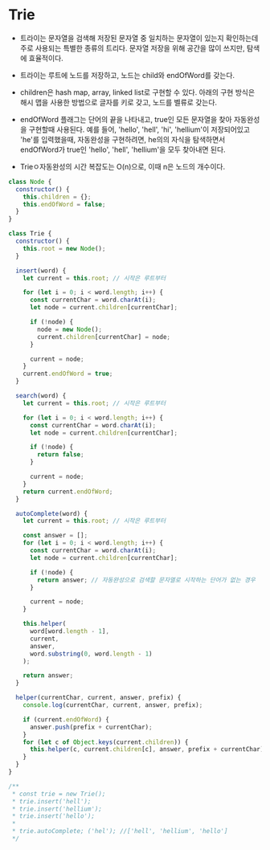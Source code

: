 # Trie

- 트라이는 문자열을 검색해 저장된 문자열 중 일치하는 문자열이 있는지 확인하는데 주로 사용되는 특별한 종류의 트리다. 문자열 저장을 위해 공간을 많이 쓰지만, 탐색에 효율적이다.

- 트라이는 루트에 노드를 저장하고, 노드는 child와 endOfWord를 갖는다.

- children은 hash map, array, linked list로 구현할 수 있다. 아래의 구현 방식은 해시 맵을 사용한 방법으로 글자를 키로 갖고, 노드를 벨류로 갖는다.

- endOfWord 플래그는 단어의 끝을 나타내고, true인 모든 문자열을 찾아 자동완성을 구현할때 사용된다. 예를 들어, 'hello', 'hell', 'hi', 'hellium'이 저장되어있고 'he'를 입력했을때, 자동완성을 구현하려면, he의의 자식을 탐색하면서 endOfWord가 true인 'hello', 'hell', 'hellium'을 모두 찾아내면 된다.

- Trieㅇ자동완성의 시간 복잡도는 O(n)으로, 이때 n은 노드의 개수이다.

```js
class Node {
  constructor() {
    this.children = {};
    this.endOfWord = false;
  }
}

class Trie {
  constructor() {
    this.root = new Node();
  }

  insert(word) {
    let current = this.root; // 시작은 루트부터

    for (let i = 0; i < word.length; i++) {
      const currentChar = word.charAt(i);
      let node = current.children[currentChar];

      if (!node) {
        node = new Node();
        current.children[currentChar] = node;
      }

      current = node;
    }
    current.endOfWord = true;
  }

  search(word) {
    let current = this.root; // 시작은 루트부터

    for (let i = 0; i < word.length; i++) {
      const currentChar = word.charAt(i);
      let node = current.children[currentChar];

      if (!node) {
        return false;
      }

      current = node;
    }
    return current.endOfWord;
  }

  autoComplete(word) {
    let current = this.root; // 시작은 루트부터

    const answer = [];
    for (let i = 0; i < word.length; i++) {
      const currentChar = word.charAt(i);
      let node = current.children[currentChar];

      if (!node) {
        return answer; // 자동완성으로 검색할 문자열로 시작하는 단어가 없는 경우
      }

      current = node;
    }

    this.helper(
      word[word.length - 1],
      current,
      answer,
      word.substring(0, word.length - 1)
    );

    return answer;
  }

  helper(currentChar, current, answer, prefix) {
    console.log(currentChar, current, answer, prefix);

    if (current.endOfWord) {
      answer.push(prefix + currentChar);
    }
    for (let c of Object.keys(current.children)) {
      this.helper(c, current.children[c], answer, prefix + currentChar);
    }
  }
}

/**
 * const trie = new Trie();
 * trie.insert('hell');
 * trie.insert('hellium');
 * trie.insert('hello');
 *
 * trie.autoComplete; ('hel'); //['hell', 'hellium', 'hello']
 */
```
